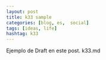 ```yaml
---
layout: post
title: k33 sample
categories: [blog, es,  social]
tags: [ideas, life]
hashtag: k33
---
```


Ejemplo de Draft en este post. k33.md
